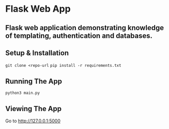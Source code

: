 # Flask Web App

## Flask web application demonstrating knowledge of templating, authentication and databases.


## Setup & Installation

`git clone <repo-url`
`pip install -r requirements.txt`

## Running The App
`python3 main.py`

## Viewing The App
Go to http://127.0.0.1:5000
